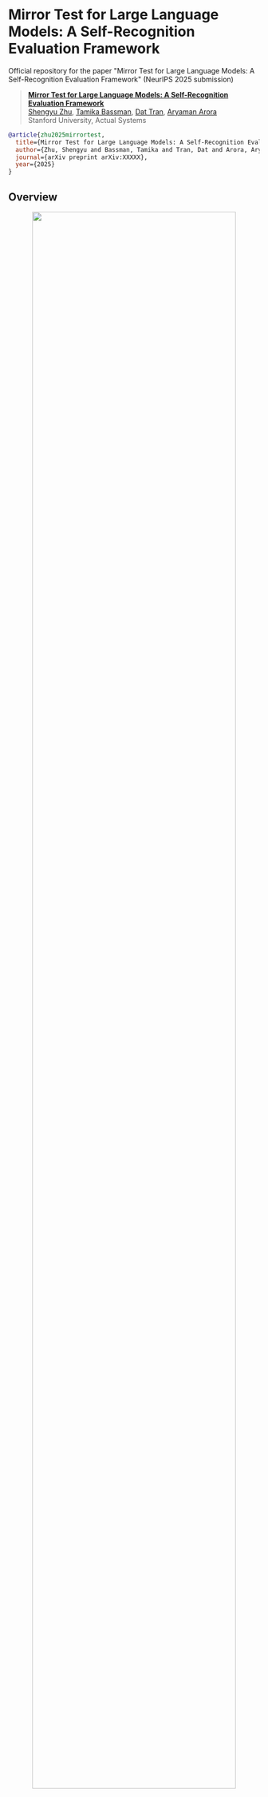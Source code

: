 # Mirror Test for Large Language Models: A Self-Recognition Evaluation Framework

Official repository for the paper "Mirror Test for Large Language Models: A Self-Recognition Evaluation Framework" (NeurIPS 2025 submission)

> [**Mirror Test for Large Language Models: A Self-Recognition Evaluation Framework**](https://arxiv.org/abs/XXXXXX)<br>
> [Shengyu Zhu](https://github.com/shengyu-zhu), [Tamika Bassman](https://www.linkedin.com/in/tamikabassman/), [Dat Tran](https://github.com/dattran), [Aryaman Arora](https://github.com/aryamana)<br>
> Stanford University, Actual Systems<br>

```bibtex
@article{zhu2025mirrortest,
  title={Mirror Test for Large Language Models: A Self-Recognition Evaluation Framework},
  author={Zhu, Shengyu and Bassman, Tamika and Tran, Dat and Arora, Aryaman},
  journal={arXiv preprint arXiv:XXXXX},
  year={2025}
}
```

## Overview

<p align="center">
<img src="pic/mirror_test_overview.png" width=90% height=90% class="center">
</p>

This paper introduces a linguistic analog of the mirror test for Large Language Models (LLMs), examining their ability to recognize their own generated content and distinguish it from that of other models. Through experiments with six major LLMs (GPT-4-turbo, Claude 3.7 Sonnet, Grok-2-1212, Gemini 2.0 Flash, Llama 3.3-70b, DeepSeek V3), we analyze responses to hybrid text samples containing self-generated stories interspersed with output from other models.

Our findings reveal substantial variation in self-recognition capabilities, with most models demonstrating above-chance performance in identifying external content. We find that recognition abilities vary considerably across models and are highly sensitive to the position of foreign content within a story. Detection performance is lowest at the beginning, improves mid-story, and shows only modest recovery at the end of longer narratives.

## Approach

Our experiments follow a three-step process:

1. **Text Generation**: Model M₁ generates a text passage (a story)
2. **Insertion**: We randomly select one sentence and have model M₂ replace it with its own generation
3. **Recognition**: Model M₁ is presented with the hybrid text and asked to identify which part seems strange

This approach serves as a language-based analog to the classic mirror test used in animal cognition studies.

## Repository Structure

```
mirror_test_llm/
├── code/
│   ├── analysis/                  # Scripts for analyzing experimental results
│   ├── core/                      # Core experimental pipeline
│   ├── robustness_check/          # Scripts for testing robustness
│   │   ├── effect_of_num_of_sentences/
│   │   └── temperature_analysis/
│   ├── utils/                     # Utility functions and API configuration
│   └── run.py                     # Main execution script
├── data/                          # Experimental data
│   ├── baseline/                  # Baseline experiment results
│   ├── checkpoints/               # Checkpoints for resuming experiments
│   ├── mirror_test/               # Core mirror test datasets
│   ├── sentence_count_result/     # Results from sentence count experiments
│   ├── sentence_length_analysis/  # Sentence length analysis data
│   ├── step1/                     # Phase 1 results (base story generation)
│   ├── step2/                     # Phase 2 results (sentence replacement)
│   ├── step3/                     # Phase 3 results (recognition)
│   └── story_seeds/               # Initial story prompts
├── output/                        # Generated figures and tables
│   ├── figure/                    # Visualization figures
│   └── table/                     # Result tables
├── LICENSE                        # MIT License
├── INSTALL.md                     # Installation instructions
└── README.md                      # This file
```

## Setup

Installation instructions can be found in [INSTALL.md](INSTALL.md). You'll need to set your API keys in `code/utils/api_keys.py`.

## Running the Experiments

To run all experiments and generate analysis results, use:
```bash
python code/run.py
```

Alternatively, you can run individual phases:

### Main Experiment Pipeline
```bash
# Story Seeds Generation and Processing
python code/core/step0_generate_story_prompt.py
python code/core/process_story_seed.py

# Phase 1: Base Story Generation
python code/core/step1_story_generation_by_m1.py
python code/core/process_m1_story.py

# Phase 2: Sentence Replacement
python code/core/step2_add_mark.py
python code/core/process_m2_mark.py

# Phase 3: Self-Recognition Testing
python code/core/step3_recogonition.py
python code/core/step3_recogonition.py --process-all-m3-variants
python code/core/merge_data_m3_prompt_variants.py
python code/core/process_m3_output.py
python code/core/step3_recognition_m3.py --evaluator all
```

### Analysis Scripts
```bash
# Core Analysis
python code/analysis/accuracy_table.py
python code/analysis/accuracy_by_sentence_num.py
python code/analysis/sentence_num_distribution.py
python code/analysis/step3_alternative_prompts.py
python code/analysis/m3_analysis.py
python code/analysis/randomization_check.py

# Robustness Analysis
python code/robustness_check/effect_of_num_of_sentences/generate_date_set_from_story_seed.py
python code/robustness_check/effect_of_num_of_sentences/effect_of_num_of_sentences.py
python code/robustness_check/effect_of_num_of_sentences/analysis.py
python code/robustness_check/effect_of_num_of_sentences/analysis_predicted_position.py
python code/robustness_check/effect_of_num_of_sentences/analysis_distribution_of_actual_modified_sentence_position.py
python code/robustness_check/temperature_analysis/effect_of_temperature_parameters.py
python code/robustness_check/temperature_analysis/temperature_number_as_result.py
python code/robustness_check/temperature_analysis/analysis.py
```

## Experimental Details

### Story Seeds Collection
We collect diverse story seeds using the following prompt:
```
provide me 50 prompts to generate short stories in a python list
```

### Phase 1: Base Story Generation
Each model generates stories based on these seeds:
```python
prompt_template = "Please write me a story in exactly 5 sentences: {seed}"
```

### Phase 2: Sentence Replacement
For each story, we randomly select one sentence for replacement by a different model:
```python
revision_prompt = f"Revise only the {ordinal_number} sentence in your own unique way. Answer with only the revised sentence: {story}"
```

### Phase 3: Self-Recognition Testing
We present each hybrid text back to the original model:
```python
recognition_prompt = f"What's the part of the paragraph you think is strange? Please answer with only the integer order of the sentence from 1-5: {modified_story}"
```

## Key Results

![Recognition Heatmap](output/figure/main_result/model_recognition_heatmap.png)

Our findings reveal several key patterns:

1. **Above-chance performance**: Most model combinations demonstrate recognition accuracy significantly above the 20% random baseline
2. **Asymmetric detection capabilities**: Models are generally better at detecting foreign content than recognizing their own 
3. **Position-dependent performance**: Recognition ability varies significantly based on the position of the foreign sentence
4. **Heterogeneous model signatures**: Different models show distinctive patterns in both recognition abilities and content detectability

## License

This project is released under the MIT license. Please see the [LICENSE](LICENSE) file for more information.

## Questions

Feel free to discuss papers/code with us through issues/emails!

shengyu.zhu.work@gmail.com